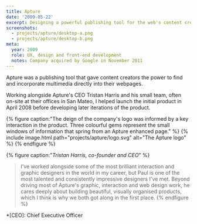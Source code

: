 ```yaml
---
title: Apture
date: '2009-05-22'
excerpt: Designing a powerful publishing tool for the web's content creators
screenshots:
  - projects/apture/desktop-a.png
  - projects/apture/desktop-b.png
meta:
  year: 2009
  role: UX, design and front-end development
  notes: Company acquired by Google in November 2011
---
```

Apture was a publishing tool that gave content creators the power to find and incorporate multimedia directly into their webpages.

Working alongside Apture's CEO Tristan Harris and his small team, often on-site at their offices in San Mateo, I helped launch the initial product in April 2008 before developing later iterations of the product.

{% figure caption:"The deign of the company's logo was informed by a key interaction in the product. Three colourful gems represent the small windows of information that spring from an Apture enhanced page." %}
{% include image.html path="projects/apture/logo.svg" alt="The Apture logo" %}
{% endfigure %}

{% figure caption:"<cite>Tristan Harris, co-founder and CEO</cite>" %}
> I've worked alongside some of the most brilliant interaction and graphic designers in the world in my career, but Paul is one of the most talented and consistently impressive designers I've met. Beyond driving most of Apture's graphic, interaction and web design work, he cares deeply about building beautiful, visually organised products, which I think is why we both got along in the first place.
{% endfigure %}

*[CEO]: Chief Executive Officer
